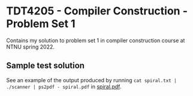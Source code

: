 # TDT4205 - Compiler Construction - Problem Set 1

Contains my solution to problem set 1 in compiler construction course at NTNU
spring 2022.

## Sample test solution

See an example of the output produced by running `cat spiral.txt | ./scanner | ps2pdf - spiral.pdf` in [spiral.pdf](./spiral.pdf).